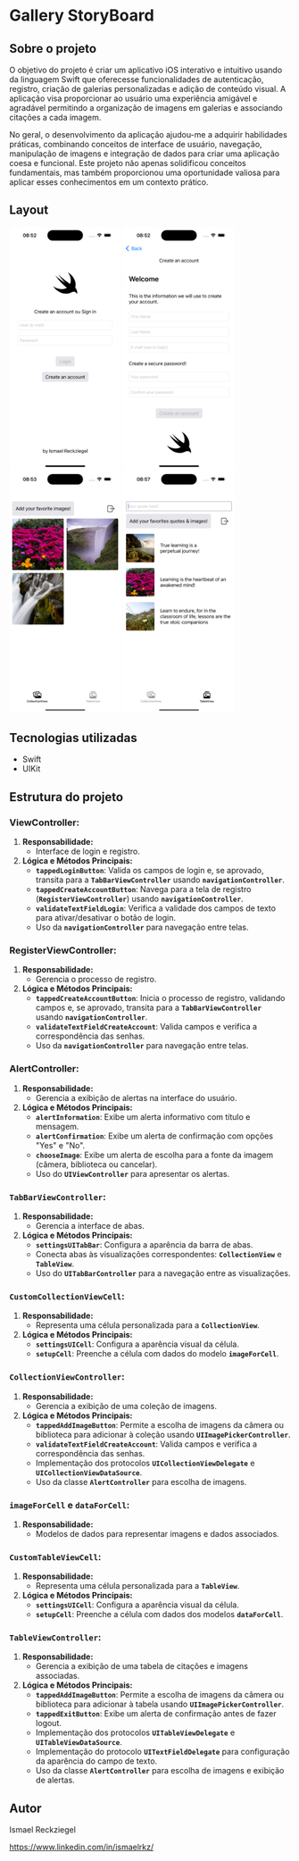 # Gallery StoryBoard 

## Sobre o projeto 
O objetivo do projeto é criar um aplicativo iOS interativo e intuitivo usando da linguagem Swift que oferecesse funcionalidades de autenticação, registro, criação de galerias personalizadas e adição de conteúdo visual. A aplicação visa proporcionar ao usuário uma experiência amigável e agradável permitindo a organização de imagens em galerias e associando citações a cada imagem.

No geral, o desenvolvimento da aplicação ajudou-me a adquirir habilidades práticas, combinando conceitos de interface de usuário, navegação, manipulação de imagens e integração de dados para criar uma aplicação coesa e funcional. Este projeto não apenas solidificou conceitos fundamentais, mas também proporcionou uma oportunidade valiosa para aplicar esses conhecimentos em um contexto prático.

## Layout
<p float="left">
  <img src="Simulator Screenshot - iPhone 15 Pro - 2024-03-01 at 08.52.44.png" width="200" />
  <img src="Simulator Screenshot - iPhone 15 Pro - 2024-03-01 at 08.52.54.png" width="200" />
  <img src="Simulator Screenshot - iPhone 15 Pro - 2024-03-01 at 08.53.30.png" width="200" />
  <img src="Simulator Screenshot - iPhone 15 Pro - 2024-03-01 at 08.57.09.png" width="200" />
<p float="left">


## Tecnologias utilizadas

- Swift
- UIKit

## Estrutura do projeto

### **ViewController**:

1. **Responsabilidade:**
    - Interface de login e registro.
2. **Lógica e Métodos Principais:**
    - **`tappedLoginButton`**: Valida os campos de login e, se aprovado, transita para a **`TabBarViewController`** usando **`navigationController`**.
    - **`tappedCreateAccountButton`**: Navega para a tela de registro (**`RegisterViewController`**) usando **`navigationController`**.
    - **`validateTextFieldLogin`**: Verifica a validade dos campos de texto para ativar/desativar o botão de login.
    - Uso da **`navigationController`** para navegação entre telas.

### **RegisterViewController**:

1. **Responsabilidade:**
    - Gerencia o processo de registro.
2. **Lógica e Métodos Principais:**
    - **`tappedCreateAccountButton`**: Inicia o processo de registro, validando campos e, se aprovado, transita para a **`TabBarViewController`** usando **`navigationController`**.
    - **`validateTextFieldCreateAccount`**: Valida campos e verifica a correspondência das senhas.
    - Uso da **`navigationController`** para navegação entre telas.

### **AlertController**:

1. **Responsabilidade:**
    - Gerencia a exibição de alertas na interface do usuário.
2. **Lógica e Métodos Principais:**
    - **`alertInformation`**: Exibe um alerta informativo com título e mensagem.
    - **`alertConfirmation`**: Exibe um alerta de confirmação com opções "Yes" e "No".
    - **`chooseImage`**: Exibe um alerta de escolha para a fonte da imagem (câmera, biblioteca ou cancelar).
    - Uso do **`UIViewController`** para apresentar os alertas.

### **`TabBarViewController`**:

1. **Responsabilidade:**
    - Gerencia a interface de abas.
2. **Lógica e Métodos Principais:**
    - **`settingsUITabBar`**: Configura a aparência da barra de abas.
    - Conecta abas às visualizações correspondentes: **`CollectionView`** e **`TableView`**.
    - Uso do **`UITabBarController`** para a navegação entre as visualizações.

### **`CustomCollectionViewCell`**:

1. **Responsabilidade:**
    - Representa uma célula personalizada para a **`CollectionView`**.
2. **Lógica e Métodos Principais:**
    - **`settingsUICell`**: Configura a aparência visual da célula.
    - **`setupCell`**: Preenche a célula com dados do modelo **`imageForCell`**.

### **`CollectionViewController`**:

1. **Responsabilidade:**
    - Gerencia a exibição de uma coleção de imagens.
2. **Lógica e Métodos Principais:**
    - **`tappedAddImageButton`**: Permite a escolha de imagens da câmera ou biblioteca para adicionar à coleção usando **`UIImagePickerController`**.
    - **`validateTextFieldCreateAccount`**: Valida campos e verifica a correspondência das senhas.
    - Implementação dos protocolos **`UICollectionViewDelegate`** e **`UICollectionViewDataSource`**.
    - Uso da classe **`AlertController`** para escolha de imagens.

### **`imageForCell`** e **`dataForCell`**:

1. **Responsabilidade:**
    - Modelos de dados para representar imagens e dados associados.

### **`CustomTableViewCell`**:

1. **Responsabilidade:**
    - Representa uma célula personalizada para a **`TableView`**.
2. **Lógica e Métodos Principais:**
    - **`settingsUICell`**: Configura a aparência visual da célula.
    - **`setupCell`**: Preenche a célula com dados dos modelos **`dataForCell`**.

### **`TableViewController`**:

1. **Responsabilidade:**
    - Gerencia a exibição de uma tabela de citações e imagens associadas.
2. **Lógica e Métodos Principais:**
    - **`tappedAddImageButton`**: Permite a escolha de imagens da câmera ou biblioteca para adicionar à tabela usando **`UIImagePickerController`**.
    - **`tappedExitButton`**: Exibe um alerta de confirmação antes de fazer logout.
    - Implementação dos protocolos **`UITableViewDelegate`** e **`UITableViewDataSource`**.
    - Implementação do protocolo **`UITextFieldDelegate`** para configuração da aparência do campo de texto.
    - Uso da classe **`AlertController`** para escolha de imagens e exibição de alertas.

## Autor

Ismael Reckziegel

https://www.linkedin.com/in/ismaelrkz/
